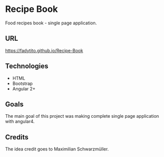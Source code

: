 # Recipe Book
Food recipes book - single page application.
## URL
https://fadytito.github.io/Recipe-Book
## Technologies
* HTML
* Bootstrap
* Angular 2+
## Goals
The main goal of this project was making complete single page application with angular4.
## 
## Credits
The idea credit goes to Maximilian Schwarzmüller.


